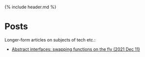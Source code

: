 
<link rel="shortcut icon" type="image/png" href="favicon.png">

{% include header.md %}

# Posts

Longer-form articles on subjects of tech etc.:
- [Abstract interfaces: swapping functions on the fly (2021 Dec 11)]({{site.url}}/posts/2021-12-11-a)


